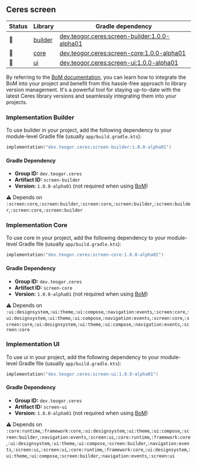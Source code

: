 ## Ceres screen

| Status | Library | Gradle dependency |
| ------ | ------- | ----------------- |
| 🧪 | [builder](/screen/builder) | [dev.teogor.ceres:screen-builder:1.0.0-alpha01](#implementation-builder) |
| 🧪 | [core](/screen/core) | [dev.teogor.ceres:screen-core:1.0.0-alpha01](#implementation-core) |
| 🧪 | [ui](/screen/ui) | [dev.teogor.ceres:screen-ui:1.0.0-alpha01](#implementation-ui) |

By referring to the [BoM documentation](/docs/bom/versions.md), you can learn how to integrate the BoM into your project and benefit from this hassle-free approach to library version management. It's a powerful tool for staying up-to-date with the latest Ceres library versions and seamlessly integrating them into your projects.


### Implementation Builder

To use builder in your project, add the following dependency to your module-level Gradle file (usually `app/build.gradle.kts`):

```kotlin
implementation("dev.teogor.ceres:screen-builder:1.0.0-alpha01")
```

#### Gradle Dependency

- **Group ID:** `dev.teogor.ceres`
- **Artifact ID:** `screen-builder`
- **Version:** `1.0.0-alpha01` (not required when using [BoM](/docs/bom/versions.md))

⚠️ Depends on `:screen:core`,`:screen:builder`,`:screen:core`,`:screen:builder`,`:screen:builder`,`:screen:core`,`:screen:builder`

### Implementation Core

To use core in your project, add the following dependency to your module-level Gradle file (usually `app/build.gradle.kts`):

```kotlin
implementation("dev.teogor.ceres:screen-core:1.0.0-alpha01")
```

#### Gradle Dependency

- **Group ID:** `dev.teogor.ceres`
- **Artifact ID:** `screen-core`
- **Version:** `1.0.0-alpha01` (not required when using [BoM](/docs/bom/versions.md))

⚠️ Depends on `:ui:designsystem`,`:ui:theme`,`:ui:compose`,`:navigation:events`,`:screen:core`,`:ui:designsystem`,`:ui:theme`,`:ui:compose`,`:navigation:events`,`:screen:core`,`:screen:core`,`:ui:designsystem`,`:ui:theme`,`:ui:compose`,`:navigation:events`,`:screen:core`

### Implementation UI

To use ui in your project, add the following dependency to your module-level Gradle file (usually `app/build.gradle.kts`):

```kotlin
implementation("dev.teogor.ceres:screen-ui:1.0.0-alpha01")
```

#### Gradle Dependency

- **Group ID:** `dev.teogor.ceres`
- **Artifact ID:** `screen-ui`
- **Version:** `1.0.0-alpha01` (not required when using [BoM](/docs/bom/versions.md))

⚠️ Depends on `:core:runtime`,`:framework:core`,`:ui:designsystem`,`:ui:theme`,`:ui:compose`,`:screen:builder`,`:navigation:events`,`:screen:ui`,`:core:runtime`,`:framework:core`,`:ui:designsystem`,`:ui:theme`,`:ui:compose`,`:screen:builder`,`:navigation:events`,`:screen:ui`,`:screen:ui`,`:core:runtime`,`:framework:core`,`:ui:designsystem`,`:ui:theme`,`:ui:compose`,`:screen:builder`,`:navigation:events`,`:screen:ui`


